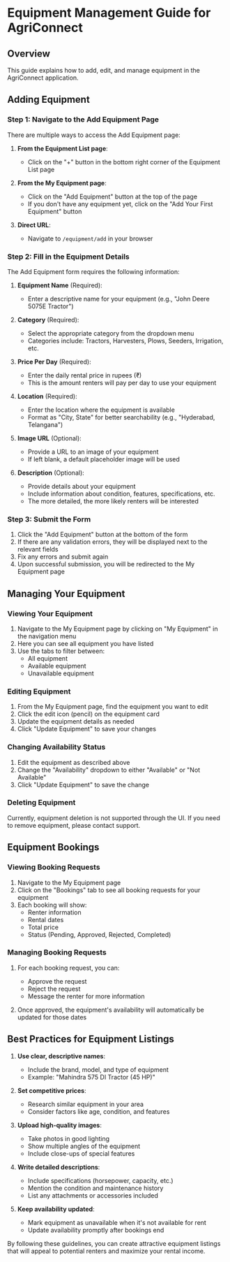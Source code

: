 # Equipment Management Guide for AgriConnect

## Overview
This guide explains how to add, edit, and manage equipment in the AgriConnect application.

## Adding Equipment

### Step 1: Navigate to the Add Equipment Page
There are multiple ways to access the Add Equipment page:

1. **From the Equipment List page**:
   - Click on the "+" button in the bottom right corner of the Equipment List page

2. **From the My Equipment page**:
   - Click on the "Add Equipment" button at the top of the page
   - If you don't have any equipment yet, click on the "Add Your First Equipment" button

3. **Direct URL**:
   - Navigate to `/equipment/add` in your browser

### Step 2: Fill in the Equipment Details

The Add Equipment form requires the following information:

1. **Equipment Name** (Required):
   - Enter a descriptive name for your equipment (e.g., "John Deere 5075E Tractor")

2. **Category** (Required):
   - Select the appropriate category from the dropdown menu
   - Categories include: Tractors, Harvesters, Plows, Seeders, Irrigation, etc.

3. **Price Per Day** (Required):
   - Enter the daily rental price in rupees (₹)
   - This is the amount renters will pay per day to use your equipment

4. **Location** (Required):
   - Enter the location where the equipment is available
   - Format as "City, State" for better searchability (e.g., "Hyderabad, Telangana")

5. **Image URL** (Optional):
   - Provide a URL to an image of your equipment
   - If left blank, a default placeholder image will be used

6. **Description** (Optional):
   - Provide details about your equipment
   - Include information about condition, features, specifications, etc.
   - The more detailed, the more likely renters will be interested

### Step 3: Submit the Form

1. Click the "Add Equipment" button at the bottom of the form
2. If there are any validation errors, they will be displayed next to the relevant fields
3. Fix any errors and submit again
4. Upon successful submission, you will be redirected to the My Equipment page

## Managing Your Equipment

### Viewing Your Equipment

1. Navigate to the My Equipment page by clicking on "My Equipment" in the navigation menu
2. Here you can see all equipment you have listed
3. Use the tabs to filter between:
   - All equipment
   - Available equipment
   - Unavailable equipment

### Editing Equipment

1. From the My Equipment page, find the equipment you want to edit
2. Click the edit icon (pencil) on the equipment card
3. Update the equipment details as needed
4. Click "Update Equipment" to save your changes

### Changing Availability Status

1. Edit the equipment as described above
2. Change the "Availability" dropdown to either "Available" or "Not Available"
3. Click "Update Equipment" to save the change

### Deleting Equipment

Currently, equipment deletion is not supported through the UI. If you need to remove equipment, please contact support.

## Equipment Bookings

### Viewing Booking Requests

1. Navigate to the My Equipment page
2. Click on the "Bookings" tab to see all booking requests for your equipment
3. Each booking will show:
   - Renter information
   - Rental dates
   - Total price
   - Status (Pending, Approved, Rejected, Completed)

### Managing Booking Requests

1. For each booking request, you can:
   - Approve the request
   - Reject the request
   - Message the renter for more information

2. Once approved, the equipment's availability will automatically be updated for those dates

## Best Practices for Equipment Listings

1. **Use clear, descriptive names**:
   - Include the brand, model, and type of equipment
   - Example: "Mahindra 575 DI Tractor (45 HP)"

2. **Set competitive prices**:
   - Research similar equipment in your area
   - Consider factors like age, condition, and features

3. **Upload high-quality images**:
   - Take photos in good lighting
   - Show multiple angles of the equipment
   - Include close-ups of special features

4. **Write detailed descriptions**:
   - Include specifications (horsepower, capacity, etc.)
   - Mention the condition and maintenance history
   - List any attachments or accessories included

5. **Keep availability updated**:
   - Mark equipment as unavailable when it's not available for rent
   - Update availability promptly after bookings end

By following these guidelines, you can create attractive equipment listings that will appeal to potential renters and maximize your rental income.
